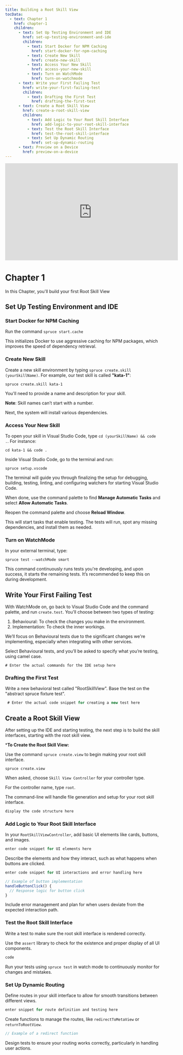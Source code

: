 ```yaml
---
title: Building a Root Skill View
tocData:
  - text: Chapter 1
    href: chapter-1
    children:
      - text: Set Up Testing Environment and IDE
        href: set-up-testing-environment-and-ide
        children:
          - text: Start Docker for NPM Caching
            href: start-docker-for-npm-caching
          - text: Create New Skill
            href: create-new-skill
          - text: Access Your New Skill
            href: access-your-new-skill
          - text: Turn on WatchMode
            href: turn-on-watchmode
      - text: Write your First Failing Test
        href: write-your-first-failing-test
        children:
          - text: Drafting the First Test
            href: drafting-the-first-test
      - text: Create a Root Skill View
        href: create-a-root-skill-view
        children:
          - text: Add Logic to Your Root Skill Interface
            href: add-logic-to-your-root-skill-interface
          - text: Test the Root Skill Interface
            href: test-the-root-skill-interface
          - text: Set Up Dynamic Routing
            href: set-up-dynamic-routing
      - text: Preview on a Device
        href: preview-on-a-device
---
```



<div class="video-container">
    <iframe width="560" height="315" src="https://www.youtube.com/embed/SiUckNpPLag?si=SCepKnOJDJKmLbC-" title="YouTube video player" frameborder="0" allow="accelerometer; autoplay; clipboard-write; encrypted-media; gyroscope; picture-in-picture; web-share" allowfullscreen></iframe>
</div>

# Chapter 1
In this Chapter, you'll build your first Root Skill View

## Set Up Testing Environment and IDE

### Start Docker for NPM Caching
Run the command `spruce start.cache`

This initializes Docker to use aggressive caching for NPM packages, which improves the speed of dependency retrieval.

### Create New Skill
Create a new skill environment by typing `spruce create.skill (yourSkillName)`. For example, our test skill is called **"kata-1"**:

```shell
spruce create.skill kata-1
```

You'll need to provide a name and description for your skill.

**Note**: Skill names can’t start with a number.

Next, the system will install various dependencies.

### Access Your New Skill
To open your skill in Visual Studio Code, type `cd (yourSkillName) && code .`. For instance:
```shell
cd kata-1 && code .
```
Inside Visual Studio Code, go to the terminal and run:
```shell
spruce setup.vscode
```

The terminal will guide you through finalizing the setup for debugging, building, testing, linting, and configuring watchers for starting Visual Studio Code.

When done, use the command palette to find **Manage Automatic Tasks** and select **Allow Automatic Tasks**.

Reopen the command palette and choose **Reload Window**.

This will start tasks that enable testing. The tests will run, spot any missing dependencies, and install them as needed.

### Turn on WatchMode
In your external terminal, type:

```shell
spruce test --watchMode smart
```
This command continuously runs tests you're developing, and upon success, it starts the remaining tests. It’s recommended to keep this on during development.

## Write Your First Failing Test
With WatchMode on, go back to Visual Studio Code and the command palette, and run `create.test`.
You'll choose between two types of testing:
  1. Behavioural: To check the changes you make in the environment.
  2. Implementation: To check the inner workings.

We’ll focus on Behavioural tests due to the significant changes we're implementing, especially when integrating with other services.

Select Behavioural tests, and you’ll be asked to specify what you’re testing, using camel case.

```shell
# Enter the actual commands for the IDE setup here
```

### Drafting the First Test
Write a new behavioral test called "RootSkillView".
Base the test on the "abstract spruce fixture test".

```typescript
 # Enter the actual code snippet for creating a new test here
```

## Create a Root Skill View

After setting up the IDE and starting testing, the next step is to build the skill interfaces, starting with the root skill view.

***To Create the Root Skill View:**

Use the command `spruce create.view` to begin making your root skill interface.

```shell
spruce create.view
```

When asked, choose `Skill View Controller` for your controller type.

For the controller name, type `root`.

The command-line will handle file generation and setup for your root skill interface.

```ts
display the code structure here
```

### Add Logic to Your Root Skill Interface

In your `RootSkillViewController`, add basic UI elements like cards, buttons, and images.

```ts
enter code snippet for UI elements here
```

Describe the elements and how they interact, such as what happens when buttons are clicked.

```ts
enter code snippet for UI interactions and error handling here
```

```typescript
// Example of button implementation
handleButtonClick() {
  // Response logic for button click
}
```

Include error management and plan for when users deviate from the expected interaction path.

### Test the Root Skill Interface

Write a test to make sure the root skill interface is rendered correctly.

Use the `assert` library to check for the existence and proper display of all UI components.

```typescript
code
```

Run your tests using `spruce test` in watch mode to continuously monitor for changes and mistakes.

### Set Up Dynamic Routing

Define routes in your skill interface to allow for smooth transitions between different views.

```ts
enter snippet for route definition and testing here
```

Create functions to manage the routes, like `redirectToMetaView` or `returnToRootView`.

```typescript
// Example of a redirect function
```

Design tests to ensure your routing works correctly, particularly in handling user actions.